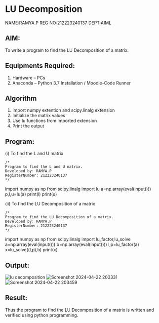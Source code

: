 # LU Decomposition 
NAME:RAMYA.P
REG NO:212223240137
DEPT:AIML

## AIM:
To write a program to find the LU Decomposition of a matrix.

## Equipments Required:
1. Hardware – PCs
2. Anaconda – Python 3.7 Installation / Moodle-Code Runner

## Algorithm
1. Import numpy extention and scipy.linalg extension
2. Initialize the matrix values
3. Use lu functions from imported extension
4. Print the output

## Program:
(i) To find the L and U matrix
```
/*
Program to find the L and U matrix.
Developed by: RAMYA.P
RegisterNumber: 212223240137
*/
```
import numpy as np
from scipy.linalg import lu
a=np.array(eval(input()))
p,l,u=lu(a)
print(l)
print(u)

(ii) To find the LU Decomposition of a matrix
```
/*
Program to find the LU Decomposition of a matrix.
Developed by: RAMYA.P
RegisterNumber: 212223240137
*/
```
import numpy as np
from scipy.linalg import lu_factor,lu_solve
a=np.array(eval(input()))
b=np.array(eval(input()))
l,p=lu_factor(a)
x=lu_solve((l,p),b)
print(x)

## Output:
![lu decomposition]()
![Screenshot 2024-04-22 203331](https://github.com/23014107/LU-Decomposition/assets/151625620/79073fc0-e68a-4570-bfad-9197140b1ecb)
![Screenshot 2024-04-22 203459](https://github.com/23014107/LU-Decomposition/assets/151625620/5aff407c-fa85-43b2-a3be-93d0015489e7)

## Result:
Thus the program to find the LU Decomposition of a matrix is written and verified using python programming.

